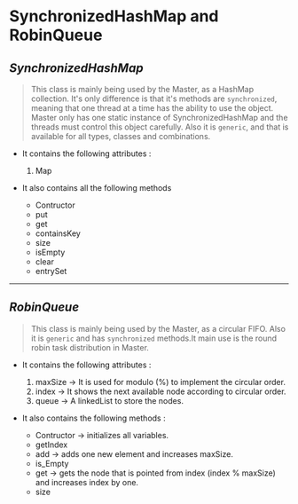 # SynchronizedHashMap and RobinQueue

## *SynchronizedHashMap*
> This class is mainly being used by the Master, as a HashMap collection. It's only difference is that it's methods are `synchronized`, meaning that one thread at a time has the ability to use the object.
Master only has one static instance of SynchronizedHashMap and the threads must control this object carefully.
Also it is `generic`, and that is available for all types, classes and combinations.

- It contains the following attributes : 
    1. Map

- It also contains all the following methods
    - <a>Contructor</a>
    - <a>put</a>
    - <a>get</a>
    - <a>containsKey</a>
    - <a>size</a>
    - <a>isEmpty</a>
    - <a>clear</a>
    - <a>entrySet</a>
---
## *RobinQueue*
> This class is mainly being used by the Master, as a circular FIFO. Also it is `generic` and has `synchronized` methods.It main use is the round robin task distribution in Master.

- It contains the following attributes :
    1. maxSize -> It is used for modulo (%) to implement the circular order.
    2. index -> It shows the next available node according to circular order.
    3. queue -> A linkedList to store the nodes.

- It also contains the following methods :
    - <a>Contructor</a> -> initializes all variables.
    - <a>getIndex</a>
    - <a>add</a> -> adds one new element and increases maxSize.
    - <a>is_Empty</a>
    - <a>get</a> -> gets the node that is pointed from index (index % maxSize) and increases index by one.
    - <a>size</a>